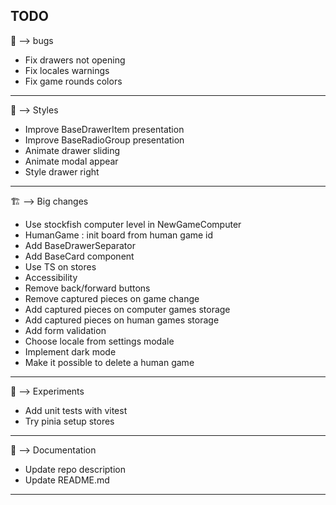 ## TODO

:bug: --> bugs
- Fix drawers not opening
- Fix locales warnings
- Fix game rounds colors
***

:art: --> Styles
- Improve BaseDrawerItem presentation
- Improve BaseRadioGroup presentation
- Animate drawer sliding
- Animate modal appear
- Style drawer right
***

:building_construction: --> Big changes
- Use stockfish computer level in NewGameComputer
- HumanGame : init board from human game id
- Add BaseDrawerSeparator
- Add BaseCard component
- Use TS on stores
- Accessibility
- Remove back/forward buttons
- Remove captured pieces on game change
- Add captured pieces on computer games storage
- Add captured pieces on human games storage
- Add form validation
- Choose locale from settings modale
- Implement dark mode
- Make it possible to delete a human game
***

:test_tube: --> Experiments
- Add unit tests with vitest
- Try pinia setup stores
***

:memo: --> Documentation
- Update repo description
- Update README.md
***